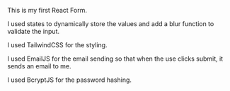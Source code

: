 This is my first React Form.

I used states to dynamically store the values and add a blur function to validate the input.

I used TailwindCSS for the styling.

I used EmailJS for the email sending so that when the use clicks submit, it sends an email to me.

I used BcryptJS for the password hashing.


